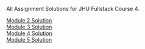 All Assignment Solutions for JHU Fullstack Course 4.


[Module 2 Solution](Module-2-Solution/index.html)<br>
[Module 3 Solution](url)<br>
[Module 4 Solution](url)<br>
[Module 5 Solution](url)<br>
